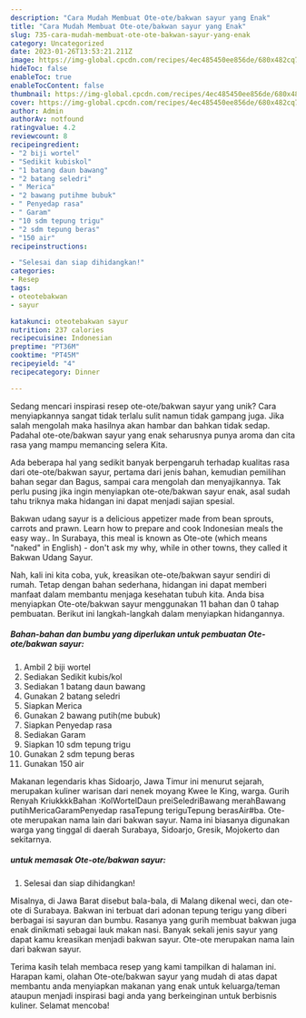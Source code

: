 ```yaml
---
description: "Cara Mudah Membuat Ote-ote/bakwan sayur yang Enak"
title: "Cara Mudah Membuat Ote-ote/bakwan sayur yang Enak"
slug: 735-cara-mudah-membuat-ote-ote-bakwan-sayur-yang-enak
category: Uncategorized
date: 2023-01-26T13:53:21.211Z
image: https://img-global.cpcdn.com/recipes/4ec485450ee856de/680x482cq70/ote-otebakwan-sayur-foto-resep-utama.jpg
hideToc: false
enableToc: true
enableTocContent: false
thumbnail: https://img-global.cpcdn.com/recipes/4ec485450ee856de/680x482cq70/ote-otebakwan-sayur-foto-resep-utama.jpg
cover: https://img-global.cpcdn.com/recipes/4ec485450ee856de/680x482cq70/ote-otebakwan-sayur-foto-resep-utama.jpg
author: Admin
authorAv: notfound
ratingvalue: 4.2
reviewcount: 8
recipeingredient:
- "2 biji wortel"
- "Sedikit kubiskol"
- "1 batang daun bawang"
- "2 batang seledri"
- " Merica"
- "2 bawang putihme bubuk"
- " Penyedap rasa"
- " Garam"
- "10 sdm tepung trigu"
- "2 sdm tepung beras"
- "150 air"
recipeinstructions:

- "Selesai dan siap dihidangkan!"
categories:
- Resep
tags:
- oteotebakwan
- sayur

katakunci: oteotebakwan sayur 
nutrition: 237 calories
recipecuisine: Indonesian
preptime: "PT36M"
cooktime: "PT45M"
recipeyield: "4"
recipecategory: Dinner

---
```





Sedang mencari inspirasi resep ote-ote/bakwan sayur yang unik? Cara menyiapkannya sangat tidak terlalu sulit namun tidak gampang juga. Jika salah mengolah maka hasilnya akan hambar dan bahkan tidak sedap. Padahal ote-ote/bakwan sayur yang enak seharusnya punya aroma dan cita rasa yang mampu memancing selera Kita.





Ada beberapa hal yang sedikit banyak berpengaruh terhadap kualitas rasa dari ote-ote/bakwan sayur, pertama dari jenis bahan, kemudian pemilihan bahan segar dan Bagus, sampai cara mengolah dan menyajikannya. Tak perlu pusing jika ingin menyiapkan ote-ote/bakwan sayur enak,      asal sudah tahu triknya maka hidangan ini dapat menjadi sajian spesial.














Bakwan udang sayur is a delicious appetizer made from bean sprouts, carrots and prawn. Learn how to prepare and cook Indonesian meals the easy way.. In Surabaya, this meal is known as Ote-ote (which means &#34;naked&#34; in English) - don&#39;t ask my why, while in other towns, they called it Bakwan Udang Sayur.






Nah, kali ini kita coba, yuk, kreasikan ote-ote/bakwan sayur sendiri di rumah. Tetap dengan bahan sederhana, hidangan ini dapat memberi manfaat dalam membantu menjaga kesehatan tubuh kita. Anda bisa menyiapkan Ote-ote/bakwan sayur menggunakan 11 bahan dan 0 tahap pembuatan. Berikut ini langkah-langkah dalam menyiapkan hidangannya.

<!--inarticleads1-->

##### Bahan-bahan dan bumbu yang diperlukan untuk pembuatan Ote-ote/bakwan sayur:

1. Ambil 2 biji wortel
1. Sediakan Sedikit kubis/kol
1. Sediakan 1 batang daun bawang
1. Gunakan 2 batang seledri
1. Siapkan  Merica
1. Gunakan 2 bawang putih(me bubuk)
1. Siapkan  Penyedap rasa
1. Sediakan  Garam
1. Siapkan 10 sdm tepung trigu
1. Gunakan 2 sdm tepung beras
1. Gunakan 150 air


Makanan legendaris khas Sidoarjo, Jawa Timur ini menurut sejarah, merupakan kuliner warisan dari nenek moyang Kwee Ie King, warga. Gurih Renyah KriukkkkBahan :KolWortelDaun preiSeledriBawang merahBawang putihMericaGaramPenyedap rasaTepung teriguTepung berasAir#ba. Ote-ote merupakan nama lain dari bakwan sayur. Nama ini biasanya digunakan warga yang tinggal di daerah Surabaya, Sidoarjo, Gresik, Mojokerto dan sekitarnya. 

<!--inarticleads2-->

#####  untuk memasak Ote-ote/bakwan sayur:


1. Selesai dan siap dihidangkan!

Misalnya, di Jawa Barat disebut bala-bala, di Malang dikenal weci, dan ote-ote di Surabaya. Bakwan ini terbuat dari adonan tepung terigu yang diberi berbagai isi sayuran dan bumbu. Rasanya yang gurih membuat bakwan juga enak dinikmati sebagai lauk makan nasi. Banyak sekali jenis sayur yang dapat kamu kreasikan menjadi bakwan sayur. Ote-ote merupakan nama lain dari bakwan sayur. 

Terima kasih telah membaca resep yang kami tampilkan di halaman ini. Harapan kami, olahan Ote-ote/bakwan sayur yang mudah di atas dapat membantu anda menyiapkan makanan yang enak untuk keluarga/teman ataupun menjadi inspirasi bagi anda yang berkeinginan untuk berbisnis kuliner. Selamat mencoba!
